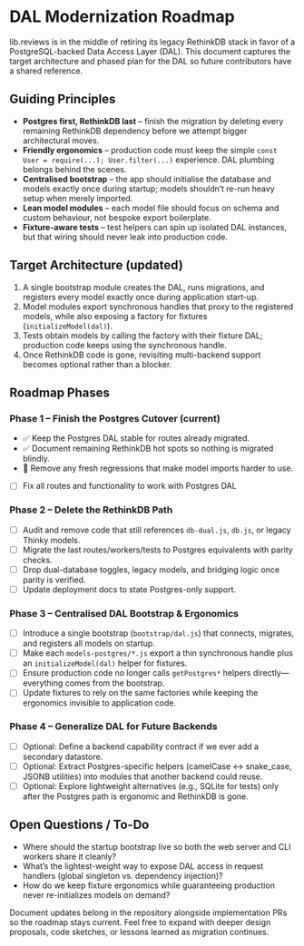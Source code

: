 # DAL Modernization Roadmap

lib.reviews is in the middle of retiring its legacy RethinkDB stack in favor of a PostgreSQL-backed Data Access Layer (DAL). This document captures the target architecture and phased plan for the DAL so future contributors have a shared reference.

## Guiding Principles

- **Postgres first, RethinkDB last** – finish the migration by deleting every remaining RethinkDB dependency before we attempt bigger architectural moves.
- **Friendly ergonomics** – production code must keep the simple `const User = require(...); User.filter(...)` experience. DAL plumbing belongs behind the scenes.
- **Centralised bootstrap** – the app should initialise the database and models exactly once during startup; models shouldn’t re-run heavy setup when merely imported.
- **Lean model modules** – each model file should focus on schema and custom behaviour, not bespoke export boilerplate.
- **Fixture-aware tests** – test helpers can spin up isolated DAL instances, but that wiring should never leak into production code.

## Target Architecture (updated)

1. A single bootstrap module creates the DAL, runs migrations, and registers every model exactly once during application start-up.
2. Model modules export synchronous handles that proxy to the registered models, while also exposing a factory for fixtures (`initializeModel(dal)`).
3. Tests obtain models by calling the factory with their fixture DAL; production code keeps using the synchronous handle.
4. Once RethinkDB code is gone, revisiting multi-backend support becomes optional rather than a blocker.

## Roadmap Phases

### Phase 1 – Finish the Postgres Cutover (current)

- ✅ Keep the Postgres DAL stable for routes already migrated.
- ✅ Document remaining RethinkDB hot spots so nothing is migrated blindly.
- 🔄 Remove any fresh regressions that make model imports harder to use.
- [ ] Fix all routes and functionality to work with Postgres DAL

### Phase 2 – Delete the RethinkDB Path

- [ ] Audit and remove code that still references `db-dual.js`, `db.js`, or legacy Thinky models.
- [ ] Migrate the last routes/workers/tests to Postgres equivalents with parity checks.
- [ ] Drop dual-database toggles, legacy models, and bridging logic once parity is verified.
- [ ] Update deployment docs to state Postgres-only support.

### Phase 3 – Centralised DAL Bootstrap & Ergonomics

- [ ] Introduce a single bootstrap (`bootstrap/dal.js`) that connects, migrates, and registers all models on startup.
- [ ] Make each `models-postgres/*.js` export a thin synchronous handle plus an `initializeModel(dal)` helper for fixtures.
- [ ] Ensure production code no longer calls `getPostgres*` helpers directly—everything comes from the bootstrap.
- [ ] Update fixtures to rely on the same factories while keeping the ergonomics invisible to application code.

### Phase 4 – Generalize DAL for Future Backends

- [ ] Optional: Define a backend capability contract if we ever add a secondary datastore.
- [ ] Optional: Extract Postgres-specific helpers (camelCase ↔ snake_case, JSONB utilities) into modules that another backend could reuse.
- [ ] Optional: Explore lightweight alternatives (e.g., SQLite for tests) only after the Postgres path is ergonomic and RethinkDB is gone.

## Open Questions / To-Do

- Where should the startup bootstrap live so both the web server and CLI workers share it cleanly?
- What’s the lightest-weight way to expose DAL access in request handlers (global singleton vs. dependency injection)?
- How do we keep fixture ergonomics while guaranteeing production never re-initializes models on demand?

Document updates belong in the repository alongside implementation PRs so the roadmap stays current. Feel free to expand with deeper design proposals, code sketches, or lessons learned as migration continues.
